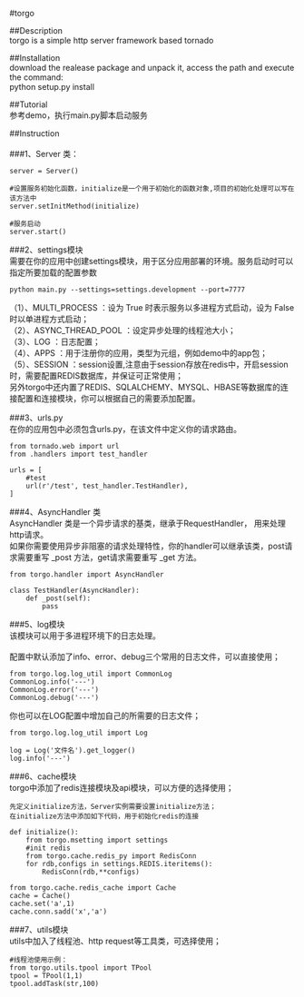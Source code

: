 #torgo

##Description</br>
torgo is a simple http server framework based tornado

##Installation</br>
download the realease package and unpack it, access the path and execute the command:</br>
python setup.py install

##Tutorial</br>
参考demo，执行main.py脚本启动服务
 
##Instruction</br>    
###1、Server 类：</br>

    server = Server()
    
    #设置服务初始化函数，initialize是一个用于初始化的函数对象,项目的初始化处理可以写在该方法中
    server.setInitMethod(initialize) 
    
    #服务启动
    server.start()   

###2、settings模块</br>
需要在你的应用中创建settings模块，用于区分应用部署的环境。服务启动时可以指定所要加载的配置参数</br>

	python main.py --settings=settings.development --port=7777
	
（1）、MULTI_PROCESS	 ：设为 True 时表示服务以多进程方式启动，设为 False 时以单进程方式启动；</br>
（2）、ASYNC_THREAD_POOL ：设定异步处理的线程池大小；</br>
（3）、LOG ：日志配置；</br>
（4）、APPS ：用于注册你的应用，类型为元组，例如demo中的app包；</br>
（5）、SESSION ：session设置,注意由于session存放在redis中，开启session时，需要配置REDIS数据库，并保证可正常使用；</br>
 另外torgo中还内置了REDIS、SQLALCHEMY、MYSQL、HBASE等数据库的连接配置和连接模块，你可以根据自己的需要添加配置。

###3、urls.py</br>
在你的应用包中必须包含urls.py，在该文件中定义你的请求路由。</br>

	from tornado.web import url
	from .handlers import test_handler
	
	urls = [
	    #test    
	    url(r'/test', test_handler.TestHandler),
	]

###4、AsyncHandler 类</br>
AsyncHandler 类是一个异步请求的基类，继承于RequestHandler， 用来处理http请求。</br>
如果你需要使用异步非阻塞的请求处理特性，你的handler可以继承该类，post请求需要重写 _post 方法，get请求需要重写 _get 方法。</br>

	from torgo.handler import AsyncHandler
	
	class TestHandler(AsyncHandler):  
	    def _post(self):
	    	pass
	    	
###5、log模块</br>
该模块可以用于多进程环境下的日志处理。</br>	    	
配置中默认添加了info、error、debug三个常用的日志文件，可以直接使用；</br>

	from torgo.log.log_util import CommonLog
	CommonLog.info('---')
	CommonLog.error('---')
	CommonLog.debug('---')
	
你也可以在LOG配置中增加自己的所需要的日志文件；</br>

	from torgo.log.log_util import Log
	
    log = Log('文件名').get_logger()
    log.info('---')	

###6、cache模块</br>
torgo中添加了redis连接模块及api模块，可以方便的选择使用；</br>

	先定义initialize方法，Server实例需要设置initialize方法；
	在initialize方法中添加如下代码，用于初始化redis的连接
	
	def initialize():
		from torgo.msetting import settings
	    #init redis
	    from torgo.cache.redis_py import RedisConn
	    for rdb,configs in settings.REDIS.iteritems():
	        RedisConn(rdb,**configs)   
	        
	from torgo.cache.redis_cache import Cache      
	cache = Cache()
	cache.set('a',1) 
	cache.conn.sadd('x','a')

###7、utils模块</br>
utils中加入了线程池、http request等工具类，可选择使用；</br>	

    #线程池使用示例：
	from torgo.utils.tpool import TPool 
    tpool = TPool(1,1)  
    tpool.addTask(str,100)
   


